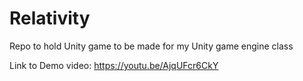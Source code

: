 # Relativity
Repo to hold Unity game to be made for my Unity game engine class

Link to Demo video: https://youtu.be/AjqUFcr6CkY
